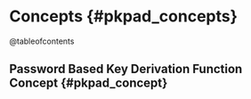 # Concepts {#pkpad_concepts}

@tableofcontents

## Password Based Key Derivation Function Concept {#pkpad_concept}
